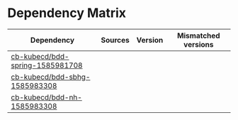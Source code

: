 # Dependency Matrix

Dependency | Sources | Version | Mismatched versions
---------- | ------- | ------- | -------------------
[cb-kubecd/bdd-spring-1585981708](https://github.com/cb-kubecd/bdd-spring-1585981708.git) |  | []() | 
[cb-kubecd/bdd-sbhg-1585983308](https://github.com/cb-kubecd/bdd-sbhg-1585983308.git) |  | []() | 
[cb-kubecd/bdd-nh-1585983308](https://github.com/cb-kubecd/bdd-nh-1585983308.git) |  | []() | 
